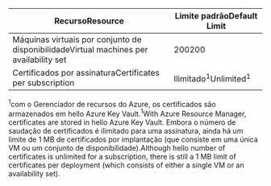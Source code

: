| <span data-ttu-id="1597e-101">Recurso</span><span class="sxs-lookup"><span data-stu-id="1597e-101">Resource</span></span> | <span data-ttu-id="1597e-102">Limite padrão</span><span class="sxs-lookup"><span data-stu-id="1597e-102">Default Limit</span></span> |
| --- | --- |
| <span data-ttu-id="1597e-103">Máquinas virtuais por conjunto de disponibilidade</span><span class="sxs-lookup"><span data-stu-id="1597e-103">Virtual machines per availability set</span></span> | <span data-ttu-id="1597e-104">200</span><span class="sxs-lookup"><span data-stu-id="1597e-104">200</span></span> |
| <span data-ttu-id="1597e-105">Certificados por assinatura</span><span class="sxs-lookup"><span data-stu-id="1597e-105">Certificates per subscription</span></span> |<span data-ttu-id="1597e-106">Ilimitado<sup>1</sup></span><span class="sxs-lookup"><span data-stu-id="1597e-106">Unlimited<sup>1</sup></span></span> |

<span data-ttu-id="1597e-107"><sup>1</sup>com o Gerenciador de recursos do Azure, os certificados são armazenados em hello Azure Key Vault.</span><span class="sxs-lookup"><span data-stu-id="1597e-107"><sup>1</sup>With Azure Resource Manager, certificates are stored in hello Azure Key Vault.</span></span> <span data-ttu-id="1597e-108">Embora o número de saudação de certificados é ilimitado para uma assinatura, ainda há um limite de 1 MB de certificados por implantação (que consiste em uma única VM ou um conjunto de disponibilidade).</span><span class="sxs-lookup"><span data-stu-id="1597e-108">Although hello number of certificates is unlimited for a subscription, there is still a 1 MB limit of certificates per deployment (which consists of either a single VM or an availability set).</span></span>

